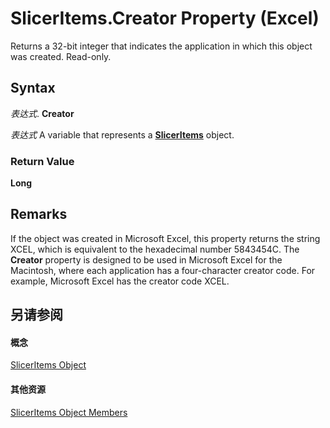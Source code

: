 
# SlicerItems.Creator Property (Excel)

Returns a 32-bit integer that indicates the application in which this object was created. Read-only.


## Syntax

 _表达式_. **Creator**

 _表达式_ A variable that represents a **[SlicerItems](80bbbbab-711a-cefb-255b-94fe2994d3c8.md)** object.


### Return Value

 **Long**


## Remarks

If the object was created in Microsoft Excel, this property returns the string XCEL, which is equivalent to the hexadecimal number 5843454C. The  **Creator** property is designed to be used in Microsoft Excel for the Macintosh, where each application has a four-character creator code. For example, Microsoft Excel has the creator code XCEL.


## 另请参阅


#### 概念


[SlicerItems Object](80bbbbab-711a-cefb-255b-94fe2994d3c8.md)
#### 其他资源


[SlicerItems Object Members](http://msdn.microsoft.com/library/1d477e60-1989-8c19-f7e0-0ce19216679f%28Office.15%29.aspx)